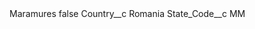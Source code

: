 <?xml version="1.0" encoding="UTF-8"?>
<CustomMetadata xmlns="http://soap.sforce.com/2006/04/metadata" xmlns:xsi="http://www.w3.org/2001/XMLSchema-instance" xmlns:xsd="http://www.w3.org/2001/XMLSchema">
    <label>Maramures</label>
    <protected>false</protected>
    <values>
        <field>Country__c</field>
        <value xsi:type="xsd:string">Romania</value>
    </values>
    <values>
        <field>State_Code__c</field>
        <value xsi:type="xsd:string">MM</value>
    </values>
</CustomMetadata>
